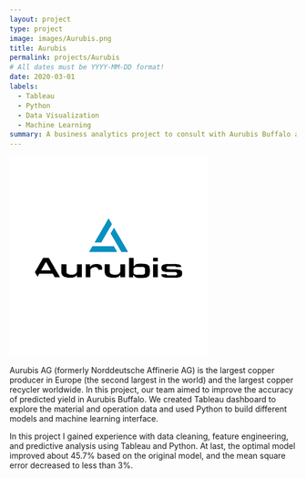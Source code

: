 ```yaml
---
layout: project
type: project
image: images/Aurubis.png
title: Aurubis
permalink: projects/Aurubis
# All dates must be YYYY-MM-DD format!
date: 2020-03-01
labels:
  - Tableau
  - Python
  - Data Visualization
  - Machine Learning
summary: A business analytics project to consult with Aurubis Buffalo and help them improve model accuracy.
---
```


<img class="ui medium right floated rounded image" src="../images/Aurubis.png">

Aurubis AG (formerly Norddeutsche Affinerie AG) is the largest copper producer in Europe (the second largest in the world) and the largest copper recycler worldwide. In this project, our team aimed to improve the accuracy of predicted yield in Aurubis Buffalo. We created Tableau dashboard to explore the material and operation data and used Python to build different models and machine learning interface.

In this project I gained experience with data cleaning, feature engineering, and predictive analysis using Tableau and Python. At last, the optimal model improved about 45.7% based on the original model, and the mean square error decreased to less than 3%.

